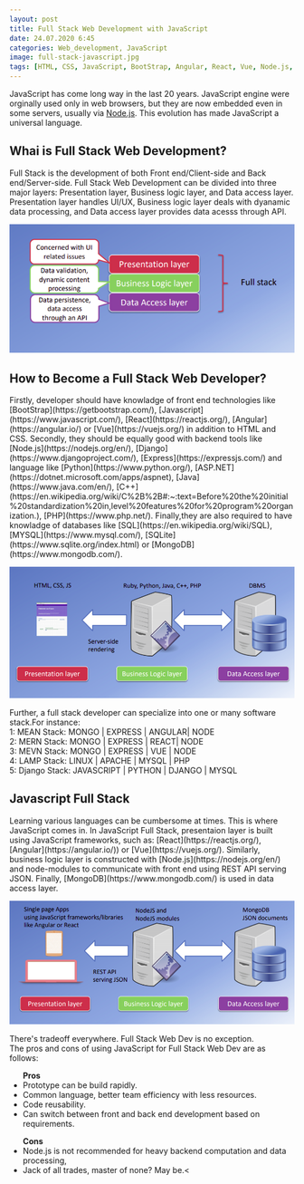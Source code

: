 ```yaml
---
layout: post
title: Full Stack Web Development with JavaScript
date: 24.07.2020 6:45
categories: Web_development, JavaScript
image: full-stack-javascript.jpg
tags: [HTML, CSS, JavaScript, BootStrap, Angular, React, Vue, Node.js, Express, MongoDB, Browser, Server, Database]
---
```


JavaScript has come long way in the last 20 years. JavaScript engine were orginally used only in web browsers, but they are now embedded even in some servers, usually via [Node.js](https://nodejs.org/en/). This evolution has made JavaScript a universal language.<br>

<h2>Whai is Full Stack Web Development?</h2>
Full Stack is the development of both Front end/Client-side and Back end/Server-side. Full Stack Web Development can be divided into three major layers: Presentation layer, Business logic layer, and Data access layer. Presentation layer handles UI/UX, Business logic layer deals with dyanamic data processing, and Data access layer provides data acesss through API.<br>

![](/assets/images/three-layers.png)

<h2>How to Become a Full Stack Web Developer?</h2>
Firstly, developer should have knowladge of front end technologies like [BootStrap](https://getbootstrap.com/), [Javascript](https://www.javascript.com/), [React](https://reactjs.org/), [Angular](https://angular.io/) or [Vue](https://vuejs.org/) in addition to HTML and CSS. Secondly, they should be equally good with backend tools like [Node.js](https://nodejs.org/en/), [Django](https://www.djangoproject.com/), [Express](https://expressjs.com/) and language like [Python](https://www.python.org/), [ASP.NET](https://dotnet.microsoft.com/apps/aspnet), [Java](https://www.java.com/en/), [C++](https://en.wikipedia.org/wiki/C%2B%2B#:~:text=Before%20the%20initial%20standardization%20in,level%20features%20for%20program%20organization.), [PHP](https://www.php.net/). Finally,they are also required to have knowladge of databases like [SQL](https://en.wikipedia.org/wiki/SQL), [MYSQL](https://www.mysql.com/), [SQLite](https://www.sqlite.org/index.html) or [MongoDB](https://www.mongodb.com/).<br>

![](/assets/images/traditional.png)

Further, a full stack developer can specialize into one or many software stack.For instance:<br>
1: MEAN Stack: MONGO | EXPRESS | ANGULAR| NODE<br>
2: MERN Stack: MONGO | EXPRESS | REACT| NODE<br>
3: MEVN Stack: MONGO | EXPRESS | VUE | NODE<br>
4: LAMP Stack: LINUX | APACHE | MYSQL | PHP<br>
5: Django Stack: JAVASCRIPT | PYTHON | DJANGO | MYSQL<br>

<h2>Javascript Full Stack</h2>
Learning various languages can be cumbersome at times. This is where JavaScript comes in. In JavaScript Full Stack, presentaion layer is built using JavaScript frameworks, such as: [React](https://reactjs.org/), [Angular](https://angular.io/)) or [Vue](https://vuejs.org/). Similarly, business logic layer is constructed with [Node.js](https://nodejs.org/en/) and node-modules to communicate with front end using REST API serving JSON. Finally, [MongoDB](https://www.mongodb.com/) is used in data access layer.<br>

![](/assets/images/js.png)

There's tradeoff everywhere. Full Stack Web Dev is no exception.<br>The pros and cons of using JavaScript for Full Stack Web Dev are as follows:<br>
<ul><b>Pros</b>
<li>Prototype can be build rapidly.</li>
<li>Common language, better team efficiency with less resources.</li>
<li>Code reusability.</li>
<li>Can switch between front and back end development based on requirements.</li>
</ul>
<ul><b>Cons</b>
<li>Node.js is not recommended for heavy backend computation and data processing,</li>
<li>Jack of all trades, master of none? May be.<</li>
</ul>

